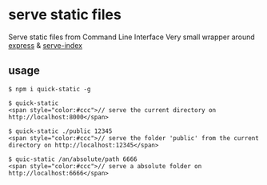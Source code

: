 serve static files
===

Serve static files from Command Line Interface
Very small wrapper around [express](https://github.com/expressjs/express) & [serve-index](https://github.com/expressjs/serve-index)

usage
---
	$ npm i quick-static -g
	
	$ quick-static 
	<span style="color:#ccc">// serve the current directory on http://localhost:8000</span>
	
	$ quick-static ./public 12345 
	<span style="color:#ccc">// serve the folder 'public' from the current directory on http://localhost:12345</span>
	
	$ quic-static /an/absolute/path 6666 
	<span style="color:#ccc">// serve a absolute folder on http://localhost:6666</span>


